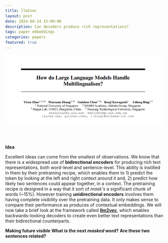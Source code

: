 ```yaml
---
title: llm2vec
layout: post
date: 2024-09-24 15:09:00
description: Can decoders produce rich representations?
tags: paper embeddings
categories: papers
featured: true
---
```


<div style="text-align: center;">
    <img src="/assets/papers/zhao2024multilingualism/header.png" alt="paper_header">
</div>

<br><br>
	
**Idea**

Excellent ideas can come from the smallest of observations. We know that there is a widespread use of **bidirectional encoders** for producing rich text representations, both word-level and sentence-level. This ability is instilled in them by their pretraining recipe, which enables them to 1) predict the <MASK> token by looking at the left and right context around it and, 2) predict how likely two sentences could appear together, in a context. The pretraining recipe is designed in a way that it sort of _mask's_ a significant chunk of words (~15%). However training **unidirectional encoders** involves them having complete visibility over the pretraining data. It only makes sense to compare their performance as produces of contextual embeddings. We will now take a brief look at the framework called  <a href='https://github.com/McGill-NLP/llm2vec'>**llm2vec**</a>, which enables backwards-looking decoders to create even better text representations than their bidirectional counterparts.

**Making future visible**
**What is the next _masked_ word?**
**Are these two sentences related?**
